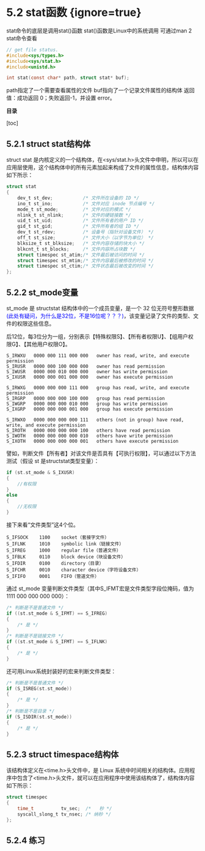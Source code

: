 # 5.2 stat函数 {ignore=true}

stat命令的底层是调用stat()函数
stat()函数是Linux中的系统调用
可通过man 2 stat命令查看

``` c
// get file status.
#include<sys/types.h>
#include<sys/stat.h>
#include<unistd.h>

int stat(const char* path, struct stat* buf);
```
path指定了一个需要查看属性的文件
buf指向了一个记录文件属性的结构体
返回值：成功返回 0；失败返回-1，并设置 error。

**目录**

[toc]

## 5.2.1 struct stat结构体

struct stat 是内核定义的一个结构体，在<sys/stat.h>头文件中申明，所以可以在应用层使用，这个结构体中的所有元素加起来构成了文件的属性信息，结构体内容如下所示：

``` c
struct stat
{
    dev_t st_dev;           /* 文件所在设备的 ID */
    ino_t st_ino;           /* 文件对应 inode 节点编号 */
    mode_t st_mode;         /* 文件对应的模式 */
    nlink_t st_nlink;       /* 文件的硬链接数 */
    uid_t st_uid;           /* 文件所有者的用户 ID */
    gid_t st_gid;           /* 文件所有者的组 ID */
    dev_t st_rdev;          /* 设备号（指针对设备文件） */
    off_t st_size;          /* 文件大小（以字节为单位） */
    blksize_t st_blksize;   /* 文件内容存储的块大小 */
    blkcnt_t st_blocks;     /* 文件内容所占块数 */
    struct timespec st_atim;/* 文件最后被访问的时间 */
    struct timespec st_mtim;/* 文件内容最后被修改的时间 */
    struct timespec st_ctim;/* 文件状态最后被改变的时间 */
};
```

## 5.2.2 st_mode变量

st_mode 是 structstat 结构体中的一个成员变量，是一个 32 位无符号整形数据<font color=blue>(此处有疑问，为什么是32位，不是16位呢？？？)</font>，该变量记录了文件的类型、文件的权限这些信息。

后12位，每3位分为一组，分别表示【特殊权限S】、【所有者权限U】、【组用户权限G】、【其他用户权限O】。

```
S_IRWXU   0000 000 111 000 000   owner has read, write, and execute permission
S_IRUSR   0000 000 100 000 000   owner has read permission
S_IWUSR   0000 000 010 000 000   owner has write permission
S_IXUSR   0000 000 001 000 000   owner has execute permission

S_IRWXG   0000 000 000 111 000   group has read, write, and execute permission
S_IRGRP   0000 000 000 100 000   group has read permission
S_IWGRP   0000 000 000 010 000   group has write permission
S_IXGRP   0000 000 000 001 000   group has execute permission

S_IRWXO   0000 000 000 000 111   others (not in group) have read, write, and execute permission
S_IROTH   0000 000 000 000 100   others have read permission
S_IWOTH   0000 000 000 000 010   others have write permission
S_IXOTH   0000 000 000 000 001   others have execute permission
```

譬如，判断文件【所有者】对该文件是否具有【可执行权限】，可以通过以下方法测试（假设 st 是structstat类型变量）：
``` c
if (st.st_mode & S_IXUSR)
{
    //有权限
}
else
{
    //无权限
}
```

接下来看“文件类型”这4个位。

```
S_IFSOCK    1100    socket（套接字文件）
S_IFLNK     1010    symbolic link（链接文件）
S_IFREG     1000    regular file（普通文件）
S_IFBLK     0110    block device（块设备文件）
S_IFDIR     0100    directory（目录）
S_IFCHR     0010    character device（字符设备文件）
S_IFIFO     0001    FIFO（管道文件）
```

通过 st_mode 变量判断文件类型（其中S_IFMT宏是文件类型字段位掩码，值为1111 000 000 000 000）：
``` c
/* 判断是不是普通文件 */
if ((st.st_mode & S_IFMT) == S_IFREG)
{
    /* 是 */
}
/* 判断是不是链接文件 */
if ((st.st_mode & S_IFMT) == S_IFLNK)
{
    /* 是 */
}
```

还可用Linux系统封装好的宏来判断文件类型：
``` c
/* 判断是不是普通文件 */
if (S_ISREG(st.st_mode))
{
    /* 是 */
}
/* 判断是不是目录 */
if (S_ISDIR(st.st_mode))
{
    /* 是 */
}
```

## 5.2.3 struct timespace结构体

该结构体定义在<time.h>头文件中，是 Linux 系统中时间相关的结构体。应用程序中包含了<time.h>头文件，就可以在应用程序中使用该结构体了，结构体内容如下所示：
``` c
struct timespec
{
    time_t          tv_sec;  /*   秒 */
    syscall_slong_t tv_nsec; /* 纳秒 */
};
```

## 5.2.4 练习